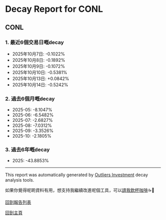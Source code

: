 # Decay Report for CONL

## CONL

### 1. 最近6個交易日嘅decay

- 2025年10月7日: -0.1022%
- 2025年10月8日: -0.1892%
- 2025年10月9日: -0.1072%
- 2025年10月10日: -0.5381%
- 2025年10月13日: +0.0842%
- 2025年10月14日: -0.5242%

### 2. 過去6個月嘅decay

- 2025-05: -8.1047%
- 2025-06: -6.5482%
- 2025-07: -2.6827%
- 2025-08: -7.0312%
- 2025-09: -3.3526%
- 2025-10: -2.1805%

### 3. 過去6年嘅decay

- 2025: -43.8853%

------------------------------
This report was automatically generated by [Outliers Investment](https://outliersecon.github.io/Outliers-Investment/) decay analysis tools.

如果你覺得呢啲資料有用，想支持我繼續改進呢個工具，可以[請我飲杯咖啡](https://buymeacoffee.com/outliersecon)☕🙏

[回到報告列表](https://outliersecon.github.io/Outliers-Investment/reports/reports_public)

[回到主頁](https://outliersecon.github.io/Outliers-Investment/)